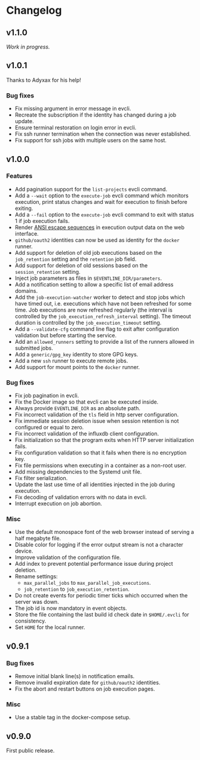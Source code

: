 # Changelog
## v1.1.0
_Work in progress._

## v1.0.1
Thanks to Adyxax for his help!

### Bug fixes
- Fix missing argument in error message in evcli.
- Recreate the subscription if the identity has changed during a job update.
- Ensure terminal restoration on login error in evcli.
- Fix ssh runner termination when the connection was never established.
- Fix support for ssh jobs with multiple users on the same host.

## v1.0.0
### Features
- Add pagination support for the `list-projects` evcli command.
- Add a `--wait` option to the `execute-job` evcli command which monitors
  execution, print status changes and wait for execution to finish before
  exiting.
- Add a `--fail` option to the `execute-job` evcli command to exit with status
  1 if job execution fails.
- Render [ANSI escape
  sequences](https://en.wikipedia.org/wiki/ANSI_escape_code) in execution
  output data on the web interface.
- `github/oauth2` identities can now be used as identity for the `docker`
  runner.
- Add support for deletion of old job executions based on the `job_retention`
  setting and the `retention` job field.
- Add support for deletion of old sessions based on the `session_retention`
  setting.
- Inject job parameters as files in `$EVENTLINE_DIR/parameters`.
- Add a notification setting to allow a specific list of email address
  domains.
- Add the `job-execution-watcher` worker to detect and stop jobs which have
  timed out, i.e. executions which have not been refreshed for some time. Job
  executions are now refreshed regularly (the interval is controlled by the
  `job_execution_refresh_interval` setting). The timeout duration is
  controlled by the `job_execution_timeout` setting.
- Add a `--validate-cfg` command line flag to exit after configuration
  validation but before starting the service.
- Add an `allowed_runners` setting to provide a list of the runners allowed in
  submitted jobs.
- Add a `generic/gpg_key` identity to store GPG keys.
- Add a new `ssh` runner to execute remote jobs.
- Add support for mount points to the `docker` runner.

### Bug fixes
- Fix job pagination in evcli.
- Fix the Docker image so that evcli can be executed inside.
- Always provide `EVENTLINE_DIR` as an absolute path.
- Fix incorrect validation of the `tls` field in http server configuration.
- Fix immediate session deletion issue when session retention is not
  configured or equal to zero.
- Fix incorrect validation of the influxdb client configuration.
- Fix initialization so that the program exits when HTTP server initialization
  fails.
- Fix configuration validation so that it fails when there is no encryption
  key.
- Fix file permissions when executing in a container as a non-root user.
- Add missing dependencies to the Systemd unit file.
- Fix filter serialization.
- Update the last use time of all identities injected in the job during
  execution.
- Fix decoding of validation errors with no data in evcli.
- Interrupt execution on job abortion.

### Misc
- Use the default monospace font of the web browser instead of serving a half
  megabyte file.
- Disable color for logging if the error output stream is not a character
  device.
- Improve validation of the configuration file.
- Add index to prevent potential performance issue during project deletion.
- Rename settings:
  - `max_parallel_jobs` to `max_parallel_job_executions`.
  - `job_retention` to `job_execution_retention`.
- Do not create events for periodic timer ticks which occurred when the server
  was down.
- The job id is now mandatory in event objects.
- Store the file containing the last build id check date in `$HOME/.evcli` for
  consistency.
- Set `HOME` for the local runner.

## v0.9.1
### Bug fixes
- Remove initial blank line(s) in notification emails.
- Remove invalid expiration date for `github/oauth2` identities.
- Fix the abort and restart buttons on job execution pages.

### Misc
- Use a stable tag in the docker-compose setup.

## v0.9.0
First public release.
